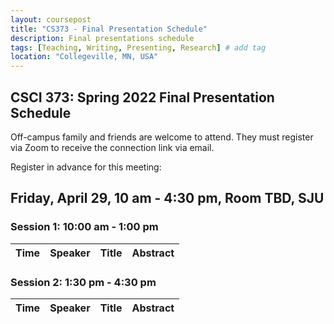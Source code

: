 ```yaml
---
layout: coursepost
title: "CS373 - Final Presentation Schedule"
description: Final presentations schedule
tags: [Teaching, Writing, Presenting, Research] # add tag
location: "Collegeville, MN, USA"
---
```


## CSCI 373: Spring 2022 Final Presentation Schedule

Off-campus family and friends are welcome to attend.  They must register via Zoom to receive the connection link via email.

Register in advance for this meeting:

## Friday, April 29, 10 am - 4:30 pm, Room TBD, SJU

### Session 1: 10:00 am - 1:00 pm

| **Time** | **Speaker** | **Title** | **Abstract** |
| -------- | ----------- | --------- | ------------ |


### Session 2: 1:30 pm - 4:30 pm

| **Time** | **Speaker** | **Title** | **Abstract** |
| -------- | ----------- | --------- | ------------ |